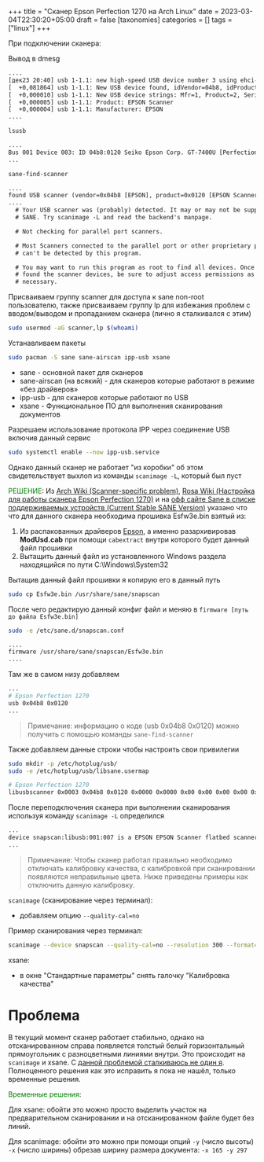 +++
title = "Сканер Epson Perfection 1270 на Arch Linux"
date = 2023-03-04T22:30:20+05:00
draft = false
[taxonomies]
categories = []
tags = ["linux"]
+++

При подключении сканера:

Вывод в dmesg

```txt
....
[дек23 20:40] usb 1-1.1: new high-speed USB device number 3 using ehci-pci
[  +0,081864] usb 1-1.1: New USB device found, idVendor=04b8, idProduct=0120, bcdDevice= 1.10
[  +0,000010] usb 1-1.1: New USB device strings: Mfr=1, Product=2, SerialNumber=0
[  +0,000005] usb 1-1.1: Product: EPSON Scanner
[  +0,000004] usb 1-1.1: Manufacturer: EPSON
....
```

```bash
lsusb
```

```txt
....
Bus 001 Device 003: ID 04b8:0120 Seiko Epson Corp. GT-7400U [Perfection 1270]
...
```

```bash
sane-find-scanner
```

```txt
....
found USB scanner (vendor=0x04b8 [EPSON], product=0x0120 [EPSON Scanner]) at libusb:001:003
....
  # Your USB scanner was (probably) detected. It may or may not be supported by
  # SANE. Try scanimage -L and read the backend's manpage.

  # Not checking for parallel port scanners.

  # Most Scanners connected to the parallel port or other proprietary ports
  # can't be detected by this program.

  # You may want to run this program as root to find all devices. Once you
  # found the scanner devices, be sure to adjust access permissions as
  # necessary.
```

Присваиваем группу scanner для доступа к sane non-root пользователю, также присваиваем группу lp для избежания проблем с вводом/выводом и пропаданием сканера (лично я сталкивался с этим)

```bash
sudo usermod -aG scanner,lp $(whoami)
```

Устанавливаем пакеты

```bash
sudo pacman -S sane sane-airscan ipp-usb xsane
```

- sane - основной пакет для сканеров
- sane-airscan (на всякий) - для сканеров которые работают в режиме «без драйверов»
- ipp-usb - для сканеров которые работают по USB
- xsane - Функциональное ПО для выполнения сканирования документов

Разрешаем использование протокола IPP через соединение USB включив данный сервис

```bash
sudo systemctl enable --now ipp-usb.service
```

Однако данный сканер не работает "из коробки" об этом свидетельствует выхлоп из команды `scanimage -L`, который был пуст

<span style="color:green">РЕШЕНИЕ</span>: Из [Arch Wiki (Scanner-specific problem)](https://wiki.archlinux.org/title/SANE/Scanner-specific_problems#Epson_Perfection_1270), [Rosa Wiki (Настройка для работы сканера Epson Perfection 1270)](http://wiki.rosalab.ru/ru/index.php/%D0%9D%D0%B0%D1%81%D1%82%D1%80%D0%BE%D0%B9%D0%BA%D0%B0_%D0%B4%D0%BB%D1%8F_%D1%80%D0%B0%D0%B1%D0%BE%D1%82%D1%8B_%D1%81%D0%BA%D0%B0%D0%BD%D0%B5%D1%80%D0%B0_Epson_Perfection_1270) и на [офф сайте Sane в списке поддерживаемых устройств (Current Stable SANE Version)](http://www.sane-project.org/sane-backends#:~:text=Requires%20firmware%20esfw3e.bin.%0Aoverseas%20version%20of%20the%20GT%2D7400U) указано что что для данного сканера необходима прошивка Esfw3e.bin взятый из:

1. Из распакованных драйверов [Epson](https://epson.com/Support/Scanners/Perfection-Series/Epson-Perfection-1270/s/SPT_B11B166081), а именно разархивировав **ModUsd.cab** при помощи `cabextract` внутри которого будет данный файл прошивки
2. Вытащить данный файл из установленного Windows раздела находящийся по пути C:\Windows\System32

Вытащив данный файл прошивки я копирую его в данный путь

```bash
sudo cp Esfw3e.bin /usr/share/sane/snapscan
```

После чего редактирую данный конфиг файл и меняю в `firmware [путь до файла Esfw3e.bin]`

```bash
sudo -e /etc/sane.d/snapscan.conf
```

```bash
....
firmware /usr/share/sane/snapscan/Esfw3e.bin
....
```

Там же в самом низу добавляем

```bash
...
# Epson Perfection 1270
usb 0x04b8 0x0120
...
```

> Примечание: информацию о коде (usb 0x04b8 0x0120) можно получить с помощью команды `sane-find-scanner`

Также добавляем данные строки чтобы настроить свои привилегии

```bash
sudo mkdir -p /etc/hotplug/usb/
sudo -e /etc/hotplug/usb/libsane.usermap
```

```bash
# Epson Perfection 1270
libusbscanner 0x0003 0x04b8 0x0120 0x0000 0x0000 0x00 0x00 0x00 0x00 0x00 0x00 0x00000000
```

После переподключения сканера при выполнении сканирования используя команду `scanimage -L` определился

```bash
...
device snapscan:libusb:001:007 is a EPSON EPSON Scanner flatbed scanner
...
```

> Примечание: Чтобы сканер работал правильно необходимо отключать калибровку качества, с калибровкой при сканировании появляются неправильные цвета. Ниже приведены примеры как отключить данную калибровку.

`scanimage` (сканирование через терминал):

- добавляем опцию `--quality-cal=no`

Пример сканирования через терминал:

```bash
scanimage --device snapscan --quality-cal=no --resolution 300 --format=png --output-file test.png --progress
```

xsane:

- в окне "Стандартные параметры" снять галочку "Калибровка качества"

# Проблема

В текущий момент сканер работает стабильно, однако на отсканированном справа появляется толстый белый горизонтальный прямоугольник с разноцветными линиями внутри. Это происходит на `scanimage` и xsane. С [данной проблемой сталкиваюсь не один я](https://eugeneap.livejournal.com/3630.html#:~:text=%D0%9E%D1%81%D1%82%D0%B0%D0%BB%D0%B0%D1%81%D1%8C%20%D0%BF%D1%80%D0%BE%D0%B1%D0%BB%D0%B5%D0%BC%D0%B0%20%2D%20%D1%80%D0%B0%D0%B7%D0%BD%D0%BE%D1%86%D0%B2%D0%B5%D1%82%D0%BD%D0%B0%D1%8F%20%D0%BF%D0%BE%D0%BB%D0%BE%D1%81%D0%B0%20%D1%81%D0%BF%D1%80%D0%B0%D0%B2%D0%B0%20%D0%BF%D1%80%D0%B8%20%D1%81%D0%BA%D0%B0%D0%BD%D0%B8%D1%80%D0%BE%D0%B2%D0%B0%D0%BD%D0%B8%D0%B8%20%D1%88%D0%B8%D1%80%D0%B8%D0%BD%D0%BE%D0%B9%20%D0%BF%D1%80%D0%B8%D0%BC%D0%B5%D1%80%D0%BD%D0%BE%20%D1%82%D1%80%D0%B5%D1%82%D1%8C%20%D0%BB%D0%B8%D1%81%D1%82%D0%B0.%20%D0%9A%D0%B0%D0%BA%20%D0%B1%D0%BE%D1%80%D0%BE%D1%82%D1%8C%20%2D%20%D1%84%D0%B8%D0%B3%20%D0%B5%D0%B3%D0%BE%20%D0%B7%D0%BD%D0%B0%D0%B5%D1%82). Полноценного решения как это исправить я пока не нашёл, только временные решения.

<span style="color:green">Временные решения</span>:

Для xsane: обойти это можно просто выделить участок на предварительном сканировании и на отсканированном файле будет без линий.

Для scanimage: обойти это можно при помощи опций `-y` (число высоты) `-x` (число ширины) обрезав ширину размера документа:
`-x 165 -y 297`
